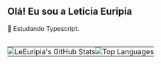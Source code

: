 ## Olá! Eu sou a Leticia Euripia

🌱 Estudando Typescript.
<br><br>

<p align="center">
  <table style="border-collapse: collapse; border: none;">
    <tr>
      <td style="border: none; padding: 0;">
        <picture>
          <source srcset="https://github-readme-stats.vercel.app/api?username=LeEuripia&show_icons=true&bg_color=00000000&theme=dark&hide_border=true&cache_bust=20250704170146" media="(prefers-color-scheme: dark)">
          <source srcset="https://github-readme-stats.vercel.app/api?username=LeEuripia&show_icons=true&bg_color=00000000&theme=light&hide_border=true&cache_bust=20250704170146" media="(prefers-color-scheme: light), (prefers-color-scheme: no-preference)">
          <img src="https://github-readme-stats.vercel.app/api?username=LeEuripia&show_icons=true&bg_color=00000000&theme=light&hide_border=true&cache_bust=20250704170146" alt="LeEuripia's GitHub Stats" style="border: none;"/>
        </picture>
      </td>
      <td style="border: none; padding: 0;">
        <picture>
          <source srcset="https://github-readme-stats.vercel.app/api/top-langs/?username=LeEuripia&layout=compact&bg_color=00000000&theme=dark&hide_border=true&cache_bust=20250704170146" media="(prefers-color-scheme: dark)">
          <source srcset="https://github-readme-stats.vercel.app/api/top-langs/?username=LeEuripia&layout=compact&bg_color=00000000&theme=light&hide_border=true&cache_bust=20250704170146" media="(prefers-color-scheme: light), (prefers-color-scheme: no-preference)">
          <img src="https://github-readme-stats.vercel.app/api/top-langs/?username=LeEuripia&layout=compact&bg_color=00000000&theme=light&hide_border=true&cache_bust=20250704170146" alt="Top Languages" style="border: none;"/>
        </picture>
      </td>
    </tr>
  </table>
</p>
